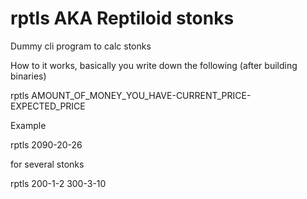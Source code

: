 # rptls AKA Reptiloid stonks
Dummy cli program to calc stonks


How to it works, basically you write down the following (after building binaries)

rptls AMOUNT_OF_MONEY_YOU_HAVE-CURRENT_PRICE-EXPECTED_PRICE

Example


rptls 2090-20-26

for several stonks


rptls 200-1-2 300-3-10
